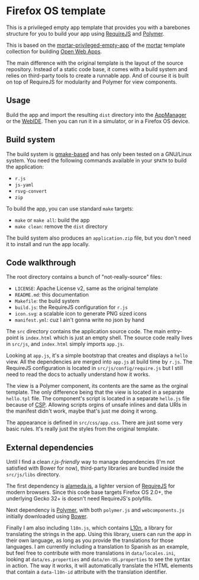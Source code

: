 # Firefox OS template

This is a privileged empty app template that provides you with a barebones
structure for you to build your app using [RequireJS](http://requirejs.org/)
and [Polymer](https://www.polymer-project.org/).

This is based on the
[mortar-privileged-empty-app](https://github.com/mozilla/mortar-privileged-empty-app)
of the [mortar](https://github.com/mozilla/mortar/) template collection for
building [Open Web Apps](https://developer.mozilla.org/Apps).

The main difference with the original template is the layout of the source
repository. Instead of a static code base, it comes with a build system and
relies on third-party tools to create a runnable app. And of course it is built
on top of RequireJS for modularity and Polymer for view components.

## Usage

Build the app and import the resulting `dist` directory into the
[AppManager](https://developer.mozilla.org/Firefox_OS/Using_the_App_Manager) or
the [WebIDE](https://developer.mozilla.org/en-US/docs/Tools/WebIDE). Then you
can run it in a simulator, or in a Firefox OS device.

## Build system

The build system is [gmake-based](https://www.gnu.org/software/make/) and has
only been tested on a GNU/Linux system. You need the following commands
available in your `$PATH` to build the application:

- `r.js`
- `js-yaml`
- `rsvg-convert`
- `zip`

To build the app, you can use standard `make` targets:

- `make` or `make all`: build the app
- `make clean`: remove the `dist` directory

The build system also produces an `application.zip` file, but you don't need it
to install and run the app locally.

## Code walkthrough

The root directory contains a bunch of "not-really-source" files:

- `LICENSE`: Apache License v2, same as the original template
- `README.md`: this documentation
- `Makefile`: the build system
- `build.js`: the RequireJS configuration for `r.js`
- `icon.svg`: a scalable icon to generate PNG sized icons
- `manifest.yml`: cuz I ain't gonna write no json by hand

The `src` directory contains the application source code. The main entry-point
is `index.html` which is just an empty shell. The source code really lives in
`src/js`, and `index.html` simply imports `app.js`.

Looking at `app.js`, it's a simple bootstrap that creates and displays a
`hello` view. All the dependencies are merged into `app.js` at build time by
`r.js`. The RequireJS configuration is located in `src/js/config/require.js`
but I still need to read the docs to actually understand how it works.

The view is a Polymer component, its contents are the same as the orginal
template. The only difference being that the view is located in a separate
`hello.tpl` file. The component's script is located in a separate `hello.js`
file because of [CSP](https://www.polymer-project.org/resources/faq.html#csp).
Allowing scripts orgins of unsafe inlines and data URIs in the manifest didn't
work, maybe that's just me doing it wrong.

The appearance is defined in `src/css/app.css`. There are just some very basic
rules. It's really just the styles from the original template.

## External dependencies

Until I find a clean _r.js-friendly_ way to manage dependencies (I'm not
satisfied with Bower for now), third-party libraries are bundled inside the
`src/js/libs` directory.

The first dependency is [alameda.js](https://github.com/requirejs/alameda), a
lighter version of [RequireJS](http://requirejs.org/) for modern browsers.
Since this code base targets Firefox OS 2.0+, the underlying Gecko 32+ is
doesn't need RequireJS's polyfills.

Next dependency is [Polymer](https://www.polymer-project.org/), with both
`polymer.js` and `webcomponents.js` initially downloaded using
[Bower](http://bower.io/).

Finally I am also including `l10n.js`, which contains
[L10n](https://developer.mozilla.org/en-US/docs/Web/API/L10n_API), a library
for translating the strings in the app. Using this library, users can run the
app in their own language, as long as you provide the translations for those
languages. I am currently including a translation to Spanish as an example, but
feel free to contribute with more translations in `data/locales.ini`, looking
at `data/es.properties` and `data/en-US.properties` to see the syntax in
action. The way it works, it will automatically translate the HTML elements
that contain a `data-l10n-id` attribute with the translation identifier.
